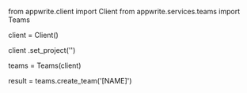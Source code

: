 from appwrite.client import Client
from appwrite.services.teams import Teams

client = Client()

client
    .set_project('')

teams = Teams(client)

result = teams.create_team('[NAME]')
